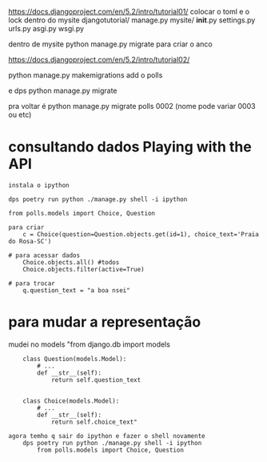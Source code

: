 https://docs.djangoproject.com/en/5.2/intro/tutorial01/
    colocar o toml e o lock dentro do mysite
        djangotutorial/
            manage.py
            mysite/
                __init__.py
                settings.py
                urls.py
                asgi.py
                wsgi.py

dentro de mysite
python manage.py migrate
    para criar o anco

https://docs.djangoproject.com/en/5.2/intro/tutorial02/

python manage.py makemigrations 
    add o polls

e dps python manage.py migrate

pra voltar é python manage.py migrate polls 0002 (nome pode variar 0003 ou etc)

# consultando dados Playing with the API
    instala o ipython

    dps poetry run python ./manage.py shell -i ipython

    from polls.models import Choice, Question

    para criar
        c = Choice(question=Question.objects.get(id=1), choice_text='Praia do Rosa-SC')

    # para acessar dados
        Choice.objects.all() #todos
        Choice.objects.filter(active=True) 

    # para trocar
        q.question_text = "a boa nsei"

# para mudar a representação
mudei no models 
        "from django.db import models


        class Question(models.Model):
            # ...
            def __str__(self):
                return self.question_text


        class Choice(models.Model):
            # ...
            def __str__(self):
                return self.choice_text"

    agora temho q sair do ipython e fazer o shell novamente
        dps poetry run python ./manage.py shell -i ipython
            from polls.models import Choice, Question